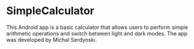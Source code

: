 # SimpleCalculator
 This Android app is a basic calculator that allows users to perform simple arithmetic operations and switch between light and dark modes. The app was developed by Michal Serdynski.
